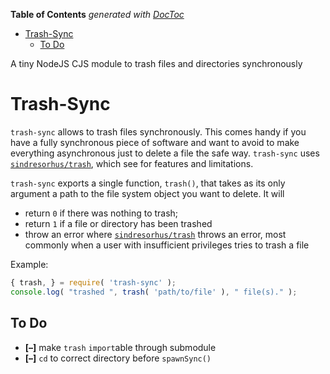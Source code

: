 <!-- START doctoc generated TOC please keep comment here to allow auto update -->
<!-- DON'T EDIT THIS SECTION, INSTEAD RE-RUN doctoc TO UPDATE -->
**Table of Contents**  *generated with [DocToc](https://github.com/thlorenz/doctoc)*

- [Trash-Sync](#trash-sync)
  - [To Do](#to-do)

<!-- END doctoc generated TOC please keep comment here to allow auto update -->


A tiny NodeJS CJS module to trash files and directories synchronously

# Trash-Sync

`trash-sync` allows to trash files synchronously. This comes handy if you have a fully synchronous piece of
software and want to avoid to make everything asynchronous just to delete a file the safe way. `trash-sync`
uses [`sindresorhus/trash`](https://github.com/sindresorhus/trash), which see for features and limitations.

`trash-sync` exports a single function, `trash()`, that takes as its only argument a path to the file system
object you want to delete. It will

* return `0` if there was nothing to trash;
* return `1` if a file or directory has been trashed
* throw an error where [`sindresorhus/trash`](https://github.com/sindresorhus/trash) throws an error, most
  commonly when a user with insufficient privileges tries to trash a file

Example:

```js
{ trash, } = require( 'trash-sync' );
console.log( "trashed ", trash( 'path/to/file' ), " file(s)." );
```

## To Do

* **[–]** make `trash` `import`able through submodule
* **[–]** `cd` to correct directory before `spawnSync()`

